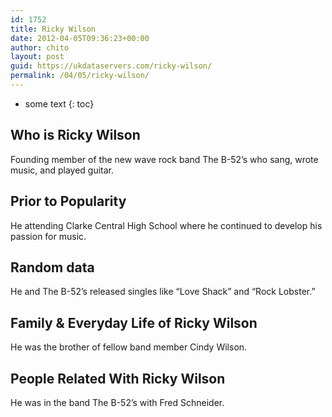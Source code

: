 ```yaml
---
id: 1752
title: Ricky Wilson
date: 2012-04-05T09:36:23+00:00
author: chito
layout: post
guid: https://ukdataservers.com/ricky-wilson/
permalink: /04/05/ricky-wilson/
---
```


* some text
{: toc}
          
          
## Who is  Ricky Wilson
                  
                  
                  
Founding member of the new wave rock band The B-52&#8217;s who sang, wrote music, and played guitar.
                  
                
                
                
## Prior to Popularity 
                  
                  
                  
He attending Clarke Central High School where he continued to develop his passion for music.
                  
                
                
                
## Random data 
                  
                  
                  
He and The B-52&#8217;s released singles like &#8220;Love Shack&#8221; and &#8220;Rock Lobster.&#8221;
                  
                
                
                
## Family & Everyday Life of Ricky Wilson
                  
                  
                  
He was the brother of fellow band member Cindy Wilson.
                  
                
                
                
## People Related With  Ricky Wilson
                  
                  
                  
He was in the band The B-52&#8217;s with Fred Schneider.
                  
                
              
            
          
          
          
    
    
  
